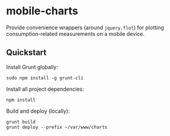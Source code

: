 # mobile-charts

Provide convenience wrappers (around `jquery.flot`) for plotting consumption-related measurements on a mobile device.

## Quickstart 

Install Grunt globally:

    sudo npm install -g grunt-cli
    
Install all project dependencies:

    npm install

Build and deploy (locally):

    grunt build
    grunt deploy --prefix ~/var/www/charts

